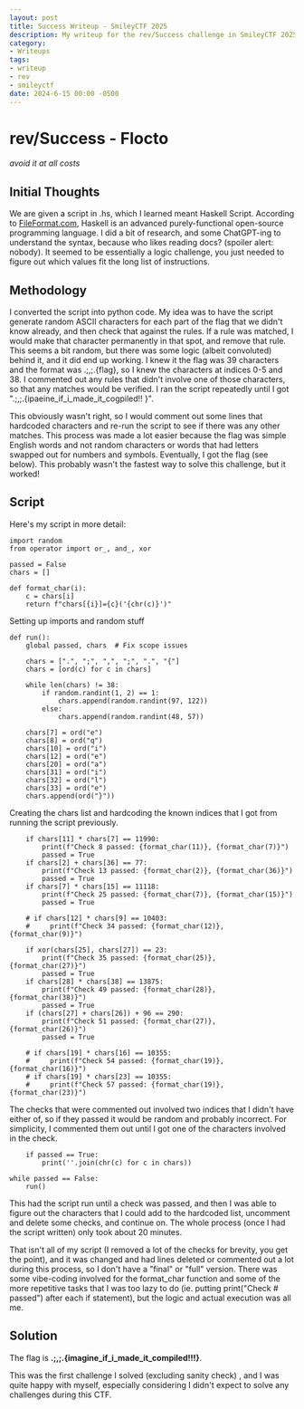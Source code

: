 ```yaml
---
layout: post
title: Success Writeup - SmileyCTF 2025
description: My writeup for the rev/Success challenge in SmileyCTF 2025
category:
- Writeups
tags:
- writeup
- rev
- smileyctf
date: 2024-6-15 00:00 -0500
---
```


# rev/Success - Flocto
*avoid it at all costs*

## Initial Thoughts
We are given a script in .hs, which I learned meant Haskell Script. According to [FileFormat.com](https://docs.fileformat.com/programming/hs/), Haskell is an advanced purely-functional open-source programming language. I did a bit of research, and some ChatGPT-ing to understand the syntax, because who likes reading docs? (spoiler alert: nobody). It seemed to be essentially a logic challenge, you just needed to figure out which values fit the long list of instructions.

## Methodology
I converted the script into python code. My idea was to have the script generate random ASCII characters for each part of the flag that we didn't know already, and then check that against the rules. If a rule was matched, I would make that character permanently in that spot, and remove that rule. This seems a bit random, but there was some logic (albeit convoluted) behind it, and it did end up working. I knew it the flag was 39 characters and the format was .;,;.{flag}, so I knew the characters at indices 0-5 and 38. I commented out any rules that didn't involve one of those characters, so that any matches would be verified. I ran the script repeatedly until I got ".;,;.{ipaeine_if_i_made_it_cogpiled!! }".

This obviously wasn't right, so I would comment out some lines that hardcoded characters and re-run the script to see if there was any other matches. This process was made a lot easier because the flag was simple English words and not random characters or words that had letters swapped out for numbers and symbols. Eventually, I got the flag (see below). This probably wasn't the fastest way to solve this challenge, but it worked!

## Script
Here's my script in more detail:

```
import random
from operator import or_, and_, xor

passed = False
chars = []

def format_char(i):
    c = chars[i]
    return f"chars[{i}]={c}('{chr(c)}')"
```
Setting up imports and random stuff

```
def run():
    global passed, chars  # Fix scope issues

    chars = [".", ";", ",", ";", ".", "{"]
    chars = [ord(c) for c in chars]

    while len(chars) != 38:
        if random.randint(1, 2) == 1:
            chars.append(random.randint(97, 122))
        else:
            chars.append(random.randint(48, 57))

    chars[7] = ord("e")
    chars[8] = ord("q")
    chars[10] = ord("i")
    chars[12] = ord("e")
    chars[20] = ord("a")
    chars[31] = ord("i")
    chars[32] = ord("l")
    chars[33] = ord("e")
    chars.append(ord("}"))
```
Creating the chars list and hardcoding the known indices that I got from running the script previously.

```
    if chars[11] * chars[7] == 11990:
        print(f"Check 8 passed: {format_char(11)}, {format_char(7)}")
        passed = True
    if chars[2] + chars[36] == 77:
        print(f"Check 13 passed: {format_char(2)}, {format_char(36)}")
        passed = True
    if chars[7] * chars[15] == 11118:
        print(f"Check 25 passed: {format_char(7)}, {format_char(15)}")
        passed = True

    # if chars[12] * chars[9] == 10403:
    #     print(f"Check 34 passed: {format_char(12)}, {format_char(9)}")

    if xor(chars[25], chars[27]) == 23:
        print(f"Check 35 passed: {format_char(25)}, {format_char(27)}")
        passed = True
    if chars[28] * chars[38] == 13875:
        print(f"Check 49 passed: {format_char(28)}, {format_char(38)}")
        passed = True
    if (chars[27] + chars[26]) + 96 == 290:
        print(f"Check 51 passed: {format_char(27)}, {format_char(26)}")
        passed = True

    # if chars[19] * chars[16] == 10355:
    #     print(f"Check 54 passed: {format_char(19)}, {format_char(16)}")
    # if chars[19] * chars[23] == 10355:
    #     print(f"Check 57 passed: {format_char(19)}, {format_char(23)}")
```
The checks that were commented out involved two indices that I didn't have either of, so if they passed it would be random and probably incorrect. For simplicity, I commented them out until I got one of the characters involved in the check.

```
    if passed == True:
        print(''.join(chr(c) for c in chars))

while passed == False:
    run()
```
This had the script run until a check was passed, and then I was able to figure out the characters that I could add to the hardcoded list, uncomment and delete some checks, and continue on. The whole process (once I had the script written) only took about 20 minutes.

That isn't all of my script (I removed a lot of the checks for brevity, you get the point), and it was changed and had lines deleted or commented out a lot during this process, so I don't have a "final" or "full" version. There was some vibe-coding involved for the format_char function and some of the more repetitive tasks that I was too lazy to do (ie. putting print("Check # passed") after each if statement), but the logic and actual execution was all me.

## Solution
The flag is **.;,;.{imagine_if_i_made_it_compiled!!!}**.

This was the first challenge I solved (excluding sanity check) , and I was quite happy with myself, especially considering I didn't expect to solve any challenges during this CTF.
